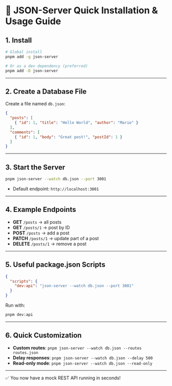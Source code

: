 # 🚀 JSON-Server Quick Installation & Usage Guide

## 1. Install
```bash
# Global install
pnpm add -g json-server

# Or as a dev dependency (preferred)
pnpm add -D json-server
```

---

## 2. Create a Database File
Create a file named `db.json`:
```json
{
  "posts": [
    { "id": 1, "title": "Hello World", "author": "Mario" }
  ],
  "comments": [
    { "id": 1, "body": "Great post!", "postId": 1 }
  ]
}
```

---

## 3. Start the Server
```bash
pnpm json-server --watch db.json --port 3001
```
- Default endpoint: `http://localhost:3001`

---

## 4. Example Endpoints
- **GET** `/posts` → all posts
- **GET** `/posts/1` → post by ID
- **POST** `/posts` → add a post
- **PATCH** `/posts/1` → update part of a post
- **DELETE** `/posts/1` → remove a post

---

## 5. Useful package.json Scripts
```json
{
  "scripts": {
    "dev:api": "json-server --watch db.json --port 3001"
  }
}
```
Run with:
```bash
pnpm dev:api
```

---

## 6. Quick Customization
- **Custom routes**: `pnpm json-server --watch db.json --routes routes.json`
- **Delay responses**: `pnpm json-server --watch db.json --delay 500`
- **Read-only mode**: `pnpm json-server --watch db.json --read-only`

---

✅ You now have a mock REST API running in seconds!

